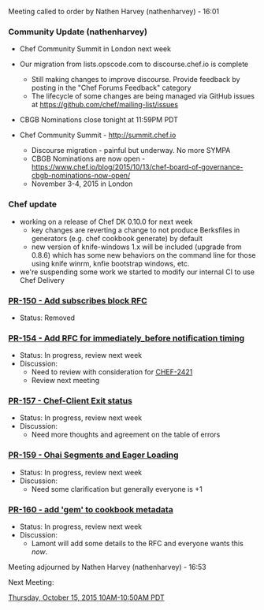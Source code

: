 Meeting called to order by Nathen Harvey (nathenharvey) - 16:01

### Community Update (nathenharvey)

* Chef Community Summit in London next week
* Our migration from lists.opscode.com to discourse.chef.io is complete
  * Still making changes to improve discourse.  Provide feedback by posting in the "Chef Forums Feedback" category
  * The lifecycle of some changes are being managed via GitHub issues at https://github.com/chef/mailing-list/issues
* CBGB Nominations close tonight at 11:59PM PDT

* Chef Community Summit - http://summit.chef.io
  * Discourse migration - painful but underway.  No more SYMPA
  * CBGB Nominations are now open - https://www.chef.io/blog/2015/10/13/chef-board-of-governance-cbgb-nominations-now-open/
  * November 3-4, 2015 in London

### Chef update
* working on a release of Chef DK 0.10.0 for next week
  * key changes are reverting a change to not produce Berksfiles in generators (e.g. chef cookbook generate) by default
  * new version of knife-windows 1.x will be included (upgrade from 0.8.6) which has some new behaviors on the command line for those using knife winrm, knfie bootstrap windows, etc.
* we're suspending some work we started to modify our internal CI to use Chef Delivery

### [PR-150 - Add subscribes block RFC](https://github.com/chef/chef-rfc/pull/150)
* Status:  Removed

### [PR-154 - Add RFC for immediately_before notification timing](https://github.com/chef/chef-rfc/pull/154)
* Status:  In progress, review next week
* Discussion:
  * Need to review with consideration for [CHEF-2421](https://tickets.opscode.com/browse/CHEF-2421)
  * Review next meeting

### [PR-157 - Chef-Client Exit status](https://github.com/chef/chef-rfc/pull/157)
* Status:  In progress, review next week
* Discussion:
  * Need more thoughts and agreement on the table of errors

### [PR-159 - Ohai Segments and Eager Loading](https://github.com/chef/chef-rfc/pull/159)
* Status:  In progress, review next week
* Discussion:
  * Need some clarification but generally everyone is +1

### [PR-160 - add 'gem' to cookbook metadata](https://github.com/chef/chef-rfc/pull/160)
* Status:  In progress, review next week
* Discussion:
  * Lamont will add some details to the RFC and everyone wants this *now*.

Meeting adjourned by Nathen Harvey (nathenharvey) - 16:53

Next Meeting:

[Thursday, October 15, 2015 10AM-10:50AM PDT](http://everytimezone.com/#2015-10-15,300,cn3)
